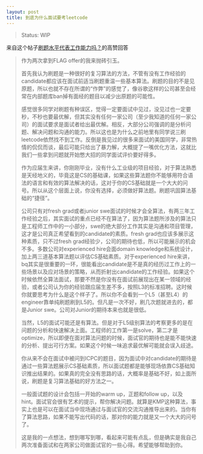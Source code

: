 ```yaml
---
layout: post
title: 到底为什么面试要考leetcode
---
```

> Status: WIP

来自这个帖子[刷题水平代表工作能力吗？](https://www.1point3acres.com/bbs/thread-538566-1-1.html)的高赞回答

> 作为两次拿到FLAG offer的我来抛砖引玉。
>
> 首先我认为刷题是一种很好的复习算法的方法，不管有没有工作经验的candidate都应该在面试前适当刷题重温一些基本算法。刷题的目的不是见原题，所以也就不存在所谓的“作弊”的感觉了，像谷歌这样的公司甚至会经常在内部题库ban掉有面经的题目以减少出原题的可能性。
>
> 感觉很多同学对刷题有种误区，觉得一定要面试中见过，没见过也一定要秒，不秒也要最优解，但其实没有任何一家公司（至少我知道的任何一家公司）的面试要求是面试者给出最优解。相反，大部分公司强调的是分析问题、解决问题和沟通的能力。所以这也是为什么之前地里有同学说三刷leetcode依然找不到工作。反倒是我见过的很多来面试的美国同学，非常热情的侃侃而谈，最后可能只给出了暴力解，大概提了一嘴优化方法，这就比我们一些拿到问题就开始憋大招的同学面试评价要好得多。
>
> 作为应届生来讲，你刚刚毕业，没有什么工业级的项目经验，对于算法熟悉是天经地义的，毕竟这是CS的基础课，如果这些算法题你不能够用符合语法的语言和有效的算法解决的话，这对于你的CS基础就是一个大大的问号。所以从这个层面上说，你没有选择，必须做好算法题。刷题巩固算法基础的“捷径”。
>
> 公司只有对fresh grad或者junior swe面试的时候才会全算法，有两三年工作经验之后，其实面试的重点已经不在算法了，因为算法题所涉及的算法只是工程师工作中的一小部分，swe的绝大部分工作其实是沟通和项目管理，这才是公司真正希望看到的candidate的素质。fresh grad也应该多展示这种素质，只不过fresh grad经验少，公司的期待也低，所以可能展示的机会不多。多数公司对experienced hire会面domain knowledge和系统设计，加上两三道基本算法题以评估CS基础素质。对于experienced hire来讲，bq其实是很重要的一环，很能看出candidate是不是真的经历过工作上的一些场景以及应对场景的策略，从而折射出candidate的工作经验。如果这个时候依然全算法面试，那要不然是你没有在面试前展现出在某一领域的经验，或者公司认为你的经验跟应届生差不多，按照L3的标准招聘。这时候你就要思考为什么是这个样子了。所以你不会看到一个L5（甚至L4）的engineer靠单纯刷题刷到L5的。但凡是一次不好，刷几次题就进去的，都是Junior swe。公司对Junior的期待本来也就是很低。
>
> 当然，L5的面试可能还是有算法。但是对于L5级别算法的考察更多的是在问题的分析和快速解决上面。工程师的工作第一是solve，第二才是optimize，所以即便在面对算法问题的时候，面试官的期待也是能不能快速的分析、提出可行方案。如果这个时候一味追求最优解可能就会误入歧途。
>
> 你从来不会在面试中被问到ICPC的题目，因为面试中对candidate的期待是通过一些算法题展示CS基础素质，所以面试题都是能够现场依靠CS基础知识推出结果的。如果真的完全没有思路的话，大概率是基础不好，如上面所说，刷题是复习算法基础的好方法之一。
>
> 一般面试题的设计会包括一开始的warm up，正题和follow up，以及hint。面试官会很有艺术的提示，帮你解决问题。就算是KMP这种算法，事实上也是可以在面试当中现场通过与面试官的交流沟通推导出来的。当你有了算法思路，如果不能写出代码的话，那对你的能力就是又一个大大的问号了。
>
> 这是我的一点想法，想到哪写到哪，看起来可能有点乱，但是确实是我自己两次准备面试和在两家公司做面试官的一些心得。希望能够帮助到你。
